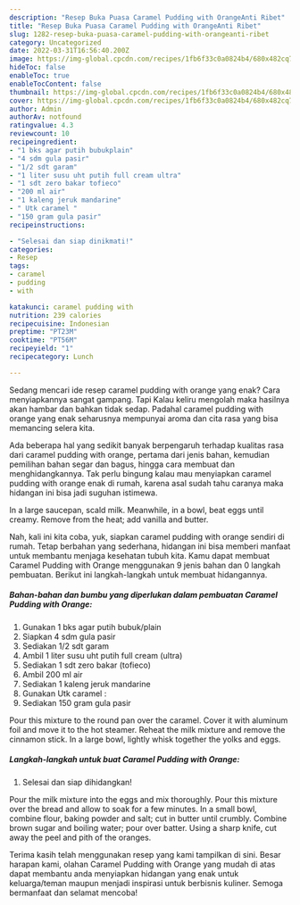 ```yaml
---
description: "Resep Buka Puasa Caramel Pudding with OrangeAnti Ribet"
title: "Resep Buka Puasa Caramel Pudding with OrangeAnti Ribet"
slug: 1282-resep-buka-puasa-caramel-pudding-with-orangeanti-ribet
category: Uncategorized
date: 2022-03-31T16:56:40.200Z
image: https://img-global.cpcdn.com/recipes/1fb6f33c0a0824b4/680x482cq70/caramel-pudding-with-orange-foto-resep-utama.jpg
hideToc: false
enableToc: true
enableTocContent: false
thumbnail: https://img-global.cpcdn.com/recipes/1fb6f33c0a0824b4/680x482cq70/caramel-pudding-with-orange-foto-resep-utama.jpg
cover: https://img-global.cpcdn.com/recipes/1fb6f33c0a0824b4/680x482cq70/caramel-pudding-with-orange-foto-resep-utama.jpg
author: Admin
authorAv: notfound
ratingvalue: 4.3
reviewcount: 10
recipeingredient:
- "1 bks agar putih bubukplain"
- "4 sdm gula pasir"
- "1/2 sdt garam"
- "1 liter susu uht putih full cream ultra"
- "1 sdt zero bakar tofieco"
- "200 ml air"
- "1 kaleng jeruk mandarine"
- " Utk caramel "
- "150 gram gula pasir"
recipeinstructions:

- "Selesai dan siap dinikmati!"
categories:
- Resep
tags:
- caramel
- pudding
- with

katakunci: caramel pudding with 
nutrition: 239 calories
recipecuisine: Indonesian
preptime: "PT23M"
cooktime: "PT56M"
recipeyield: "1"
recipecategory: Lunch

---
```



Sedang mencari ide resep caramel pudding with orange yang enak? Cara menyiapkannya sangat gampang. Tapi Kalau keliru mengolah maka hasilnya akan hambar dan bahkan tidak sedap. Padahal caramel pudding with orange yang enak seharusnya mempunyai aroma dan cita rasa yang bisa memancing selera kita.


Ada beberapa hal yang sedikit banyak berpengaruh terhadap kualitas rasa dari caramel pudding with orange, pertama dari jenis bahan, kemudian pemilihan bahan segar dan bagus, hingga cara membuat dan menghidangkannya. Tak perlu bingung kalau mau menyiapkan caramel pudding with orange enak di rumah, karena asal sudah tahu caranya maka hidangan ini bisa jadi suguhan istimewa.

In a large saucepan, scald milk. Meanwhile, in a bowl, beat eggs until creamy. Remove from the heat; add vanilla and butter.


Nah, kali ini kita coba, yuk, siapkan caramel pudding with orange sendiri di rumah. Tetap berbahan yang sederhana, hidangan ini bisa memberi manfaat untuk membantu menjaga kesehatan tubuh kita. Kamu dapat membuat Caramel Pudding with Orange menggunakan 9 jenis bahan dan 0 langkah pembuatan. Berikut ini langkah-langkah untuk membuat hidangannya.

<!--inarticleads1-->

##### Bahan-bahan dan bumbu yang diperlukan dalam pembuatan Caramel Pudding with Orange:

1. Gunakan 1 bks agar putih bubuk/plain
1. Siapkan 4 sdm gula pasir
1. Sediakan 1/2 sdt garam
1. Ambil 1 liter susu uht putih full cream (ultra)
1. Sediakan 1 sdt zero bakar (tofieco)
1. Ambil 200 ml air
1. Sediakan 1 kaleng jeruk mandarine
1. Gunakan  Utk caramel :
1. Sediakan 150 gram gula pasir


Pour this mixture to the round pan over the caramel. Cover it with aluminum foil and move it to the hot steamer. Reheat the milk mixture and remove the cinnamon stick. In a large bowl, lightly whisk together the yolks and eggs. 

<!--inarticleads2-->

##### Langkah-langkah untuk buat Caramel Pudding with Orange:


1. Selesai dan siap dihidangkan!

Pour the milk mixture into the eggs and mix thoroughly. Pour this mixture over the bread and allow to soak for a few minutes. In a small bowl, combine flour, baking powder and salt; cut in butter until crumbly. Combine brown sugar and boiling water; pour over batter. Using a sharp knife, cut away the peel and pith of the oranges. 

Terima kasih telah menggunakan resep yang kami tampilkan di sini. Besar harapan kami, olahan Caramel Pudding with Orange yang mudah di atas dapat membantu anda menyiapkan hidangan yang enak untuk keluarga/teman maupun menjadi inspirasi untuk berbisnis kuliner. Semoga bermanfaat dan selamat mencoba!
